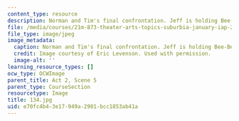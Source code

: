 ```yaml
---
content_type: resource
description: Norman and Tim's final confrontation. Jeff is holding Bee-Bee's body.
file: /media/courses/21m-873-theater-arts-topics-suburbia-january-iap-2008/e70fc4b43e17949a2901bcc1853ab41a_134.jpg
file_type: image/jpeg
image_metadata:
  caption: Norman and Tim's final confrontation. Jeff is holding Bee-Bee's body.
  credit: Image courtesy of Eric Levenson. Used with permission.
  image-alt: ''
learning_resource_types: []
ocw_type: OCWImage
parent_title: Act 2, Scene 5
parent_type: CourseSection
resourcetype: Image
title: 134.jpg
uid: e70fc4b4-3e17-949a-2901-bcc1853ab41a
---
```

